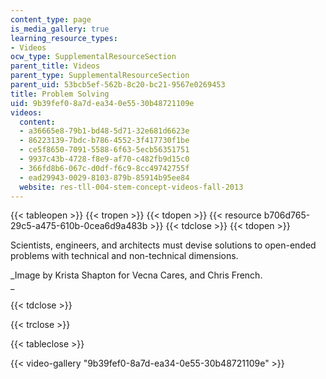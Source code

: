 ```yaml
---
content_type: page
is_media_gallery: true
learning_resource_types:
- Videos
ocw_type: SupplementalResourceSection
parent_title: Videos
parent_type: SupplementalResourceSection
parent_uid: 53bcb5ef-562b-8c20-bc21-9567e0269453
title: Problem Solving
uid: 9b39fef0-8a7d-ea34-0e55-30b48721109e
videos:
  content:
  - a36665e8-79b1-bd48-5d71-32e681d6623e
  - 86223139-7bdc-b786-4552-3f417730f1be
  - ce5f8650-7091-5588-6f63-5ecb56351751
  - 9937c43b-4728-f8e9-af70-c482fb9d15c0
  - 366fd8b6-067c-d0df-f6c9-8cc49742755f
  - ead29943-0029-8103-879b-85914b95ee84
  website: res-tll-004-stem-concept-videos-fall-2013
---
```


{{< tableopen >}}
{{< tropen >}}
{{< tdopen >}}
{{< resource b706d765-29c5-a475-610b-0cea6d9a483b >}}
{{< tdclose >}}
{{< tdopen >}}


Scientists, engineers, and architects must devise solutions to open-ended problems with technical and non-technical dimensions.

_Image by Krista Shapton for Vecna Cares, and Chris French.  
_


{{< tdclose >}}

{{< trclose >}}

{{< tableclose >}}

{{< video-gallery "9b39fef0-8a7d-ea34-0e55-30b48721109e" >}}

